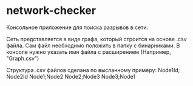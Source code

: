 # network-checker

Консольное приложение для поиска разрывов в сети.

Сеть представляется в виде графа, который строится на основе .csv файла.
Сам файл необходимо положить в папку с бинарниками.
В консоле нужно указать имя файла с расширением (Например, "Graph.csv")

Структура .csv файлов сделана по высланному примеру:
Node1Id; Node2Id
Node1;Node2
Node2;Node3
Node3;Node1
